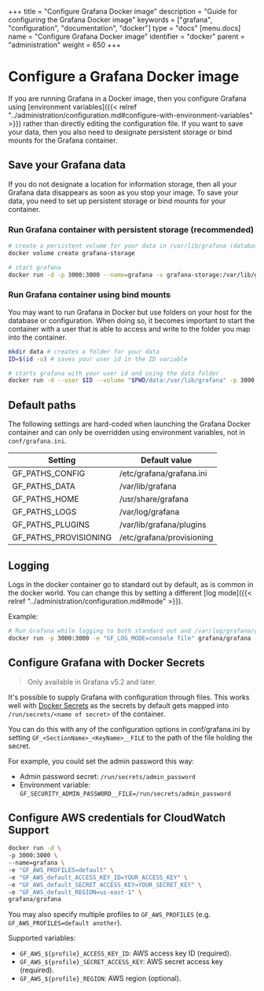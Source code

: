 +++
title = "Configure Grafana Docker image"
description = "Guide for configuring the Grafana Docker image"
keywords = ["grafana", "configuration", "documentation", "docker"]
type = "docs"
[menu.docs]
name = "Configure Grafana Docker image"
identifier = "docker"
parent = "administration"
weight = 650
+++

# Configure a Grafana Docker image

If you are running Grafana in a Docker image, then you configure Grafana using [environment variables]({{< relref "../administration/configuration.md#configure-with-environment-variables" >}}) rather than directly editing the configuration file. If you want to save your data, then you also need to designate persistent storage or bind mounts for the Grafana container.

## Save your Grafana data

If you do not designate a location for information storage, then all your Grafana data disappears as soon as you stop your image. To save your data, you need to set up persistent storage or bind mounts for your container.

### Run Grafana container with persistent storage (recommended)

```bash
# create a persistent volume for your data in /var/lib/grafana (database and plugins)
docker volume create grafana-storage

# start grafana
docker run -d -p 3000:3000 --name=grafana -v grafana-storage:/var/lib/grafana grafana/grafana
```

### Run Grafana container using bind mounts

You may want to run Grafana in Docker but use folders on your host for the database or configuration. When doing so, it becomes important to start the container with a user that is able to access and write to the folder you map into the container.

```bash
mkdir data # creates a folder for your data
ID=$(id -u) # saves your user id in the ID variable

# starts grafana with your user id and using the data folder
docker run -d --user $ID --volume "$PWD/data:/var/lib/grafana" -p 3000:3000 grafana/grafana:5.1.0
```

## Default paths

The following settings are hard-coded when launching the Grafana Docker container and can only be overridden using environment variables, not in `conf/grafana.ini`.

Setting               | Default value
----------------------|---------------------------
GF_PATHS_CONFIG       | /etc/grafana/grafana.ini
GF_PATHS_DATA         | /var/lib/grafana
GF_PATHS_HOME         | /usr/share/grafana
GF_PATHS_LOGS         | /var/log/grafana
GF_PATHS_PLUGINS      | /var/lib/grafana/plugins
GF_PATHS_PROVISIONING | /etc/grafana/provisioning

## Logging

Logs in the docker container go to standard out by default, as is common in the docker world. You can change this by setting a different [log mode]({{< relref "../administration/configuration.md#mode" >}}).

Example:

```bash
# Run Grafana while logging to both standard out and /var/log/grafana/grafana.log
docker run -p 3000:3000 -e "GF_LOG_MODE=console file" grafana/grafana
```

## Configure Grafana with Docker Secrets

> Only available in Grafana v5.2 and later.

It's possible to supply Grafana with configuration through files. This works well with [Docker Secrets](https://docs.docker.com/engine/swarm/secrets/) as the secrets by default gets mapped into `/run/secrets/<name of secret>` of the container.

You can do this with any of the configuration options in conf/grafana.ini by setting `GF_<SectionName>_<KeyName>__FILE` to the path of the file holding the secret.

For example, you could set the admin password this way:

- Admin password secret: `/run/secrets/admin_password`
- Environment variable: `GF_SECURITY_ADMIN_PASSWORD__FILE=/run/secrets/admin_password`

## Configure AWS credentials for CloudWatch Support

```bash
docker run -d \
-p 3000:3000 \
--name=grafana \
-e "GF_AWS_PROFILES=default" \
-e "GF_AWS_default_ACCESS_KEY_ID=YOUR_ACCESS_KEY" \
-e "GF_AWS_default_SECRET_ACCESS_KEY=YOUR_SECRET_KEY" \
-e "GF_AWS_default_REGION=us-east-1" \
grafana/grafana
```

You may also specify multiple profiles to `GF_AWS_PROFILES` (e.g.
`GF_AWS_PROFILES=default another`).

Supported variables:

- `GF_AWS_${profile}_ACCESS_KEY_ID`: AWS access key ID (required).
- `GF_AWS_${profile}_SECRET_ACCESS_KEY`: AWS secret access  key (required).
- `GF_AWS_${profile}_REGION`: AWS region (optional).
